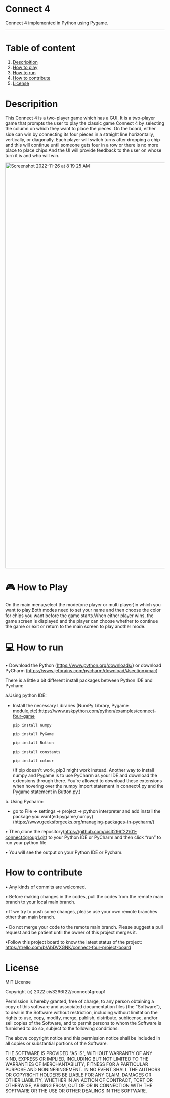 
# Connect 4 


Connect 4 implemented in Python using Pygame.

-----------------------------------------------------------------------------------------------------------------------------------------------------------
# Table of content
1. [ Descripition](https://github.com/cis3296f22/01-connect4group1/blob/main/README.md#descripition) 
2. [ How to play](https://github.com/cis3296f22/01-connect4group1/blob/main/README.md#--how-to-play)      
3. [ How to run](https://github.com/cis3296f22/01-connect4group1/blob/main/README.md#-how-to-run)
4. [How to contribute](https://github.com/cis3296f22/01-connect4group1/blob/main/README.md#how-to-contribute)
5. [License](https://github.com/cis3296f22/01-connect4group1/blob/main/README.md#license)


# Descripition 

This Connect 4 is a two-player game which has a GUI. It is a two-player game that prompts the user to play the classic game Connect 4 by selecting the column on which they want to place the pieces. On the board, either side can win by connecting its four pieces in a straight line horizontally, vertically, or diagonally. Each player will switch turns after dropping a chip and this will continue until someone gets four in a row or there is no more place to place chips.And the UI will provide feedback to the user on whose turn it is and who will win.


<img width="1284" alt="Screenshot 2022-11-26 at 8 19 25 AM" src="https://user-images.githubusercontent.com/64655186/204091031-45e3e8f1-46e7-4eb7-ac38-3f97b9da21d3.png">




# 🎮  How to Play

On the main menu,select the mode(one player or multi player)in which you want to play.Both modes need to set your name and then choose the color for chips you want before the game starts.When either player wins, the game screen is displayed and the player can choose whether to continue the game or exit or return to the main screen to play another mode.




# 💻 How to run


• Download the Python (https://www.python.org/downloads/) or download PyCharm (https://www.jetbrains.com/pycharm/download/#section=mac)

There is a little a bit different install packages between Python IDE and Pycham:

a.Using python IDE:

- Install the  necessary Libraries (NumPy Library, Pygame module,etc):https://www.askpython.com/python/examples/connect-four-game
  
   ```
   pip install numpy
   ```
   ``` 
   pip install PyGame
   ```
   ```
   pip install Button
   ```
   ```
   pip install constants
   ```
   ```
   pip install colour
   ```
   

  (If pip doesn't work, pip3 might work instead. Another way to install numpy and Pygame is to use PyCharm as your IDE and download the extensions through there. You're allowed to download these extensions when hovering over the numpy import statement in connect4.py and the Pygame statement in Button.py.)
  
 b. Using Pycharm:
  
  - go to File → settings → project → python interpreter and add install the package you want(ed:pygame,numpy)
  (https://www.geeksforgeeks.org/managing-packages-in-pycharm/)

  
  
 • Then,clone the repository(https://github.com/cis3296f22/01-connect4group1.git) to your Python IDE or PyCharm and then click “run” to run  your python file 
  
  
 • You will see the output on your Python IDE or Pycham.
 



# How to contribute
•	Any kinds of commits are welcomed.

•	Before making changes in the codes, pull the codes from the remote main branch to your local main branch.

•	If we try to push some changes, please use your  own remote branches other than main branch.

•	Do not merge your code to the remote main branch. Please suggest a pull request and be patient until the owner of this project merges it.

•Follow this project board to know the latest status of the project: https://trello.com/b/AbDVXGNK/connect-four-project-board

# License 
MIT License

Copyright (c) 2022 cis3296f22/connect4group1

Permission is hereby granted, free of charge, to any person obtaining a copy
of this software and associated documentation files (the "Software"), to deal
in the Software without restriction, including without limitation the rights
to use, copy, modify, merge, publish, distribute, sublicense, and/or sell
copies of the Software, and to permit persons to whom the Software is
furnished to do so, subject to the following conditions:

The above copyright notice and this permission notice shall be included in all
copies or substantial portions of the Software.

THE SOFTWARE IS PROVIDED "AS IS", WITHOUT WARRANTY OF ANY KIND, EXPRESS OR
IMPLIED, INCLUDING BUT NOT LIMITED TO THE WARRANTIES OF MERCHANTABILITY,
FITNESS FOR A PARTICULAR PURPOSE AND NONINFRINGEMENT. IN NO EVENT SHALL THE
AUTHORS OR COPYRIGHT HOLDERS BE LIABLE FOR ANY CLAIM, DAMAGES OR OTHER
LIABILITY, WHETHER IN AN ACTION OF CONTRACT, TORT OR OTHERWISE, ARISING FROM,
OUT OF OR IN CONNECTION WITH THE SOFTWARE OR THE USE OR OTHER DEALINGS IN THE
SOFTWARE.


